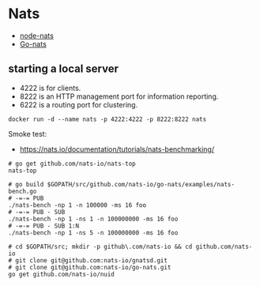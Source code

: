 # Nats

- [node-nats](https://github.com/nats-io/node-nats)
- [Go-nats](https://github.com/nats-io/go-nats)

## starting a local server

- 4222 is for clients.
- 8222 is an HTTP management port for information reporting.
- 6222 is a routing port for clustering.

```
docker run -d --name nats -p 4222:4222 -p 8222:8222 nats
```

Smoke test:
- https://nats.io/documentation/tutorials/nats-benchmarking/
```
# go get github.com/nats-io/nats-top
nats-top

# go build $GOPATH/src/github.com/nats-io/go-nats/examples/nats-bench.go
# -=-= PUB
./nats-bench -np 1 -n 100000 -ms 16 foo
# -=-= PUB - SUB
./nats-bench -np 1 -ns 1 -n 100000000 -ms 16 foo
# -=-= PUB - SUB 1:N
./nats-bench -np 1 -ns 5 -n 100000000 -ms 16 foo

# cd $GOPATH/src; mkdir -p github\.com/nats-io && cd github.com/nats-io
# git clone git@github.com:nats-io/gnatsd.git
# git clone git@github.com:nats-io/go-nats.git
go get github.com/nats-io/nuid
```